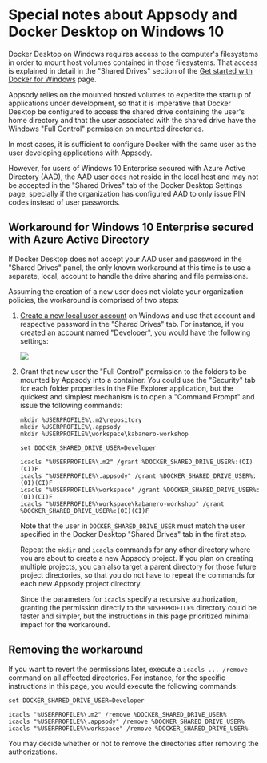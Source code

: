 # Special notes about Appsody and Docker Desktop on Windows 10

Docker Desktop on Windows requires access to the computer's filesystems in order to mount host volumes contained in those filesystems. That access is explained in detail in the "Shared Drives" section of the [Get started with Docker for Windows](https://docs.docker.com/docker-for-windows/) page.

Appsody relies on the mounted hosted volumes to expedite the startup of applications under development, so that it is imperative that Docker Desktop be configured to access the shared drive containing the user's home directory and that the user associated with the shared drive have the Windows "Full Control" permission on mounted directories.

In most cases, it is sufficient to configure Docker with the same user as the user developing applications with Appsody.

However, for users of Windows 10 Enterprise secured with Azure Active Directory (AAD), the AAD user does not reside in the local host and may not be accepted in the "Shared Drives" tab of the Docker Desktop Settings page, specially if the organization has configured AAD to only issue PIN codes instead of user passwords.

## Workaround for Windows 10 Enterprise secured with Azure Active Directory

If Docker Desktop does not accept your AAD user and password in the "Shared Drives" panel, the only known workaround at this time is to use a separate, local, account to handle the drive sharing and file permissions.

Assuming the creation of a new user does not violate your organization policies, the workaround is comprised of two steps:

1. [Create a new local user account](https://support.microsoft.com/en-us/help/4026923/windows-10-create-a-local-user-or-administrator-account
) on Windows and use that account and respective password in the "Shared Drives" tab. For instance, if you created an account named "Developer", you would have the following settings:

    <img src="images/docker-windows-ad-share-drive.png">

2. Grant that new user the "Full Control" permission to the folders to be mounted by Appsody into a container. You could use the "Security" tab for each folder properties in the File Explorer application, but the quickest and simplest mechanism is to open a "Command Prompt" and issue the following commands:

    ```
    mkdir %USERPROFILE%\.m2\repository
    mkdir %USERPROFILE%\.appsody
    mkdir %USERPROFILE%\workspace\kabanero-workshop

    set DOCKER_SHARED_DRIVE_USER=Developer

    icacls "%USERPROFILE%\.m2" /grant %DOCKER_SHARED_DRIVE_USER%:(OI)(CI)F
    icacls "%USERPROFILE%\.appsody" /grant %DOCKER_SHARED_DRIVE_USER%:(OI)(CI)F
    icacls "%USERPROFILE%\workspace" /grant %DOCKER_SHARED_DRIVE_USER%:(OI)(CI)F
    icacls "%USERPROFILE%\workspace\kabanero-workshop" /grant %DOCKER_SHARED_DRIVE_USER%:(OI)(CI)F
    ```

    Note that the user in `DOCKER_SHARED_DRIVE_USER` must match the user specified in the Docker Desktop "Shared Drives" tab in the first step. 

    Repeat the `mkdir` and `icacls` commands for any other directory where you are about to create a new Appsody project. If you plan on creating multiple projects, you can also target a parent directory for those future project directories, so that you do not have to repeat the commands for each new Appsody project directory.

    Since the parameters for `icacls` specify a recursive authorization, granting the permission directly to the `%USERPROFILE%` directory could be faster and simpler, but the instructions in this page prioritized minimal impact for the workaround.

## Removing the workaround

If you want to revert the permissions later, execute a `icacls ... /remove` command on all affected directories. For instance, for the specific instructions in this page, you would execute the following commands:

```
set DOCKER_SHARED_DRIVE_USER=Developer

icacls "%USERPROFILE%\.m2" /remove %DOCKER_SHARED_DRIVE_USER%
icacls "%USERPROFILE%\.appsody" /remove %DOCKER_SHARED_DRIVE_USER%
icacls "%USERPROFILE%\workspace" /remove %DOCKER_SHARED_DRIVE_USER%
```

You may decide whether or not to remove the directories after removing the authorizations.
